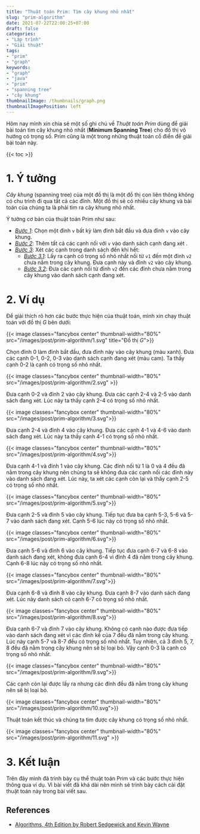 ```yaml
---
title: "Thuật toán Prim: Tìm cây khung nhỏ nhất"
slug: "prim-algorithm"
date: 2021-07-22T22:00:25+07:00
draft: false
categories:
- "Lập trình"
- "Giải thuật"
tags:
- "prim"
- "graph"
keywords:
- "graph"
- "java"
- "prim"
- "spanning tree"
- "cây khung"
thumbnailImage: /thumbnails/graph.png
thumbnailImagePosition: left
---
```


Hôm nay mình xin chia sẻ một số ghi chú về *Thuật toán Prim* dùng để giải bài toán tìm cây khung nhỏ nhất (**Minimum Spanning Tree**) cho đồ thị vô hướng có trọng số. Prim cũng là một trong những thuật toán cổ điển để giải bài toán này.


<!--more-->

{{< toc >}}

# 1. Ý tưởng

*Cây khung* (spanning tree) của một đồ thị là một đồ thị con liên thông không có chu trình đi qua tất cả các đỉnh. Một đồ thị sẽ có nhiều cây khung và bài toán của chúng ta là phải tìm ra cây khung nhỏ nhất.

Ý tưởng cơ bản của thuật toán Prim như sau:

- <u>*Bước 1*</u>: Chọn một đỉnh `v` bất kỳ làm đỉnh bắt đầu và đưa đỉnh `v` vào cây khung.
- <u>*Bước 2*</u>: Thêm tất cả các cạnh nối với `v` vào danh sách cạnh đang xét .
- <u>*Bước 3*</u>: Xét các cạnh trong danh sách đến khi hết:
    - <u>*Bước 3.1*</u>: Lấy ra cạnh có trọng số nhỏ nhất nối từ `v1` đến một đỉnh `v2` chưa nằm trong cây khung. Đưa cạnh này và đỉnh `v2` vào cây khung.
    - <u>*Bước 3.2*</u>: Đưa các cạnh nối từ đỉnh `v2` đến các đỉnh chưa nằm trong cây khung vào danh sách cạnh đang xét.

# 2. Ví dụ

Để giải thích rõ hơn các bước thực hiện của thuật toán, mình xin chạy thuật toán với đồ thị $G$ bên dưới:

{{< image classes="fancybox center" thumbnail-width="80%" src="/images/post/prim-algorithm/1.svg" title="Đồ thị $G$">}}

Chọn đỉnh $0$ làm đỉnh bắt đầu, đưa đỉnh này vào cây khung (màu xanh). Đưa các cạnh 0-1, 0-2, 0-3 vào danh sách cạnh đang xét (màu cam). Ta thấy cạnh 0-2 là cạnh có trọng số nhỏ nhất.

{{< image classes="fancybox center" thumbnail-width="80%" src="/images/post/prim-algorithm/2.svg" >}}

Đưa cạnh 0-2 và đỉnh $2$ vào cây khung. Đưa các cạnh 2-4 và 2-5 vào danh sách đang xét. Lúc này ta thấy cạnh 2-4 có trọng số nhỏ nhất.

{{< image classes="fancybox center" thumbnail-width="80%" src="/images/post/prim-algorithm/3.svg">}}

Đưa cạnh 2-4 và đỉnh $4$ vào cây khung. Đưa các cạnh 4-1 và 4-6 vào danh sách đang xét. Lúc này ta thấy cạnh 4-1 có trọng số nhỏ nhất.

{{< image classes="fancybox center" thumbnail-width="80%" src="/images/post/prim-algorithm/4.svg">}}

Đưa cạnh 4-1 và đỉnh $1$ vào cây khung. Các đỉnh nối từ $1$ là $0$ và $4$ đều đã nằm trong cây khung nên chúng ta sẽ không đưa các cạnh nối các đỉnh này vào danh sách đang xét. Lúc này, ta xét các cạnh còn lại và thấy cạnh 2-5 có trọng số nhỏ nhất.

{{< image classes="fancybox center" thumbnail-width="80%" src="/images/post/prim-algorithm/5.svg">}}

Đưa cạnh 2-5 và đỉnh $5$ vào cây khung. Tiếp tục đưa ba cạnh 5-3, 5-6 và 5-7 vào danh sách đang xét. Cạnh 5-6 lúc này có trọng số nhỏ nhất.

{{< image classes="fancybox center" thumbnail-width="80%" src="/images/post/prim-algorithm/6.svg">}}

Đưa cạnh 5-6 và đỉnh $6$ vào cây khung. Tiếp tục đưa cạnh 6-7 và 6-8 vào danh sách đang xét, không đưa cạnh 6-4 vì đỉnh $4$ đã nằm trong cây khung. Cạnh 6-8 lúc này có trọng số nhỏ nhất.

{{< image classes="fancybox center" thumbnail-width="80%" src="/images/post/prim-algorithm/7.svg">}}

Đưa cạnh 6-8 và đỉnh $8$ vào cây khung. Đưa cạnh 8-7 vào danh sách đang xét. Lúc này danh sách có cạnh 6-7 có trọng số nhỏ nhất.

{{< image classes="fancybox center" thumbnail-width="80%" src="/images/post/prim-algorithm/8.svg">}}

Đưa cạnh 6-7 và đỉnh $7$ vào cây khung. Không có cạnh nào được đưa tiếp vào danh sách đang xét vì các đỉnh kề của $7$ đều đã nằm trong cây khung. Lúc này cạnh 5-7 và 8-7 đều có trọng số nhỏ nhất. Tuy nhiên, cả 3 đỉnh $5$, $7$, $8$ đều đã nằm trong cây khung nên sẽ bị loại bỏ. Vậy cạnh 0-3 là cạnh có trọng số nhỏ nhất.

{{< image classes="fancybox center" thumbnail-width="80%" src="/images/post/prim-algorithm/9.svg">}}

Các cạnh còn lại được lấy ra nhưng các đỉnh đều đã nằm trong cây khung nên sẽ bị loại bỏ.

{{< image classes="fancybox center" thumbnail-width="80%" src="/images/post/prim-algorithm/10.svg">}}

Thuật toán kết thúc và chúng ta tìm được cây khung có trọng số nhỏ nhất.

{{< image classes="fancybox center" thumbnail-width="80%" src="/images/post/prim-algorithm/11.svg" >}}

# 3. Kết luận

Trên đây mình đã trình bày cụ thể thuật toán Prim và các bước thực hiện thông qua ví dụ. Vì bài viết đã khá dài nên mình sẽ trình bày cách cài đặt thuật toán này trong bài viết sau.

## References

- [Algorithms, 4th Edition by Robert Sedgewick and Kevin Wayne](https://algs4.cs.princeton.edu/home/)


